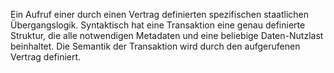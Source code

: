 Ein Aufruf einer durch einen Vertrag definierten spezifischen staatlichen Übergangslogik. Syntaktisch hat eine Transaktion eine genau definierte Struktur, die alle notwendigen Metadaten und eine beliebige Daten-Nutzlast beinhaltet. Die Semantik der Transaktion wird durch den aufgerufenen Vertrag definiert.